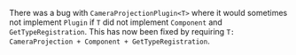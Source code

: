 There was a bug with `CameraProjectionPlugin<T>` where it would sometimes not implement `Plugin` if `T` did not implement `Component` and `GetTypeRegistration`. This has now been fixed by requiring `T: CameraProjection + Component + GetTypeRegistration`.
